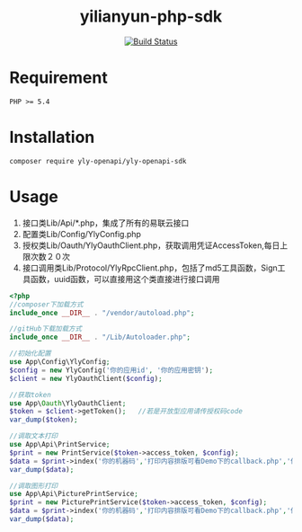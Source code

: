<h1 align="center">yilianyun-php-sdk</h1>
<p align="center">
<a href="https://travis-ci.org/Qzm6826/yilianyun-php-sdk"><img src="https://travis-ci.org/Qzm6826/yilianyun-php-sdk.svg?branch=master" alt="Build Status"></a>
</p>

# Requirement

```
PHP >= 5.4
```
# Installation

```shell
composer require yly-openapi/yly-openapi-sdk
```

# Usage
  1. 接口类Lib/Api/*.php，集成了所有的易联云接口
  2. 配置类Lib/Config/YlyConfig.php
  3. 授权类Lib/Oauth/YlyOauthClient.php，获取调用凭证AccessToken,每日上限次数２０次
  4. 接口调用类Lib/Protocol/YlyRpcClient.php，包括了md5工具函数，Sign工具函数，uuid函数，可以直接用这个类直接进行接口调用
  
```php
<?php
//composer下加载方式
include_once __DIR__ . "/vendor/autoload.php";

//gitHub下载加载方式
include_once __DIR__ . "/Lib/Autoloader.php";

//初始化配置
use App\Config\YlyConfig;
$config = new YlyConfig('你的应用id', '你的应用密钥');
$client = new YlyOauthClient($config);

//获取token
use App\Oauth\YlyOauthClient;
$token = $client->getToken();   //若是开放型应用请传授权码code
var_dump($token);

//调取文本打印
use App\Api\PrintService;
$print = new PrintService($token->access_token, $config);
$data = $print->index('你的机器码','打印内容排版可看Demo下的callback.php','你的系统内部id自定义32位以内');
var_dump($data);

//调取图形打印
use App\Api\PicturePrintService;
$print = new PicturePrintService($token->access_token, $config);
$data = $print->index('你的机器码','打印内容排版可看Demo下的callback.php','你的系统内部id自定义32位以内');
var_dump($data);

```